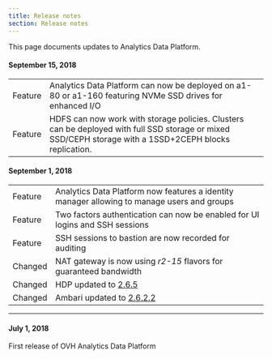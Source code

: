 ```yaml
---
title: Release notes
section: Release notes
---
```


This page documents updates to Analytics Data Platform.

#### September 15, 2018
<table class="table-features">
  <tbody>
    <tr>
      <td>
        <span class="label release success">Feature</span>
      </td>
      <td>
        Analytics Data Platform can now be deployed on a1-80 or a1-160 featuring NVMe SSD drives for enhanced I/O  
      </td>
    </tr>
    <tr>
      <td>
        <span class="label release success">Feature</span>
      </td>
      <td>
        HDFS can now work with storage policies. Clusters can be deployed with full SSD storage or mixed SSD/CEPH storage with a
        1SSD+2CEPH blocks replication.  
      </td>
    </tr>
  </tbody>
</table>


#### September 1, 2018

<table class="table-features">
  <tbody>
    <tr>
      <td>
        <span class="label release success">Feature</span>
      </td>
      <td>
        Analytics Data Platform now features a identity manager allowing to manage users and groups
      </td>
    </tr>
    <tr>
      <td>
        <span class="label release success">Feature</span>
      </td>
      <td>
        Two factors authentication can now be enabled for UI logins and SSH sessions
      </td>
    </tr>
    <tr>
      <td>
        <span class="label release success">Feature</span>
      </td>
      <td>
        SSH sessions to bastion are now recorded for auditing
      </td>
    </tr>
    <tr>
      <td>
        <span class="label release warning">Changed</span>
      </td>
      <td>
         NAT gateway is now using <i>r2-15</i> flavors for guaranteed bandwidth
      </td>
    </tr>
    <tr>
      <td>
        <span class="label release warning">Changed</span>
      </td>
      <td>
         HDP updated to <a href="https://docs.hortonworks.com/HDPDocuments/HDPforCloud/HDPforCloud-2.6.5/bk_release-notes/content/ch_relnotes.html">2.6.5</a>
      </td>
    </tr>
    <tr>
      <td>
        <span class="label release warning">Changed</span>
      </td>
      <td>
         Ambari updated to <a href="https://docs.hortonworks.com/HDPDocuments/Ambari-2.6.2.2/bk_ambari-release-notes/content/ambari_relnotes-2.6.2.2-fixed-issues.html">2.6.2.2</a>
      </td>
    </tr>
  </tbody>
</table>


___

#### July 1, 2018

First release of OVH Analytics Data Platform

